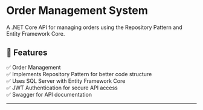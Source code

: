 # Order Management System

A .NET Core API for managing orders using the Repository Pattern and Entity Framework Core.

## 🚀 Features
✅ Order Management  
✅ Implements Repository Pattern for better code structure  
✅ Uses SQL Server with Entity Framework Core  
✅ JWT Authentication for secure API access  
✅ Swagger for API documentation  

---
